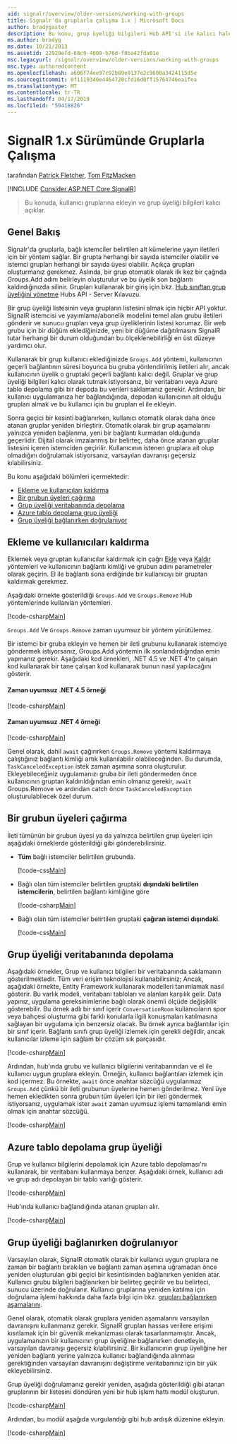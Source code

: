 ```yaml
---
uid: signalr/overview/older-versions/working-with-groups
title: Signalr'da gruplarla çalışma 1.x | Microsoft Docs
author: bradygaster
description: Bu konu, grup üyeliği bilgileri Hub API'si ile kalıcı hale getirmek açıklar.
ms.author: bradyg
ms.date: 10/21/2013
ms.assetid: 22929efd-68c9-4609-b76d-f8ba42fda01e
msc.legacyurl: /signalr/overview/older-versions/working-with-groups
msc.type: authoredcontent
ms.openlocfilehash: a606f74ee97c92b89e0137e2c9600a3424115d5e
ms.sourcegitcommit: 0f1119340e4464720cfd16d0ff15764746ea1fea
ms.translationtype: MT
ms.contentlocale: tr-TR
ms.lasthandoff: 04/17/2019
ms.locfileid: "59418826"
---
```

# <a name="working-with-groups-in-signalr-1x"></a>SignalR 1.x Sürümünde Gruplarla Çalışma

tarafından [Patrick Fletcher](https://github.com/pfletcher), [Tom FitzMacken](https://github.com/tfitzmac)

[!INCLUDE [Consider ASP.NET Core SignalR](~/includes/signalr/signalr-version-disambiguation.md)]

> Bu konuda, kullanıcı gruplarına ekleyin ve grup üyeliği bilgileri kalıcı açıklar.


## <a name="overview"></a>Genel Bakış

Signalr'da gruplarla, bağlı istemciler belirtilen alt kümelerine yayın iletileri için bir yöntem sağlar. Bir grupta herhangi bir sayıda istemciler olabilir ve istemci grupları herhangi bir sayıda üyesi olabilir. Açıkça grupları oluşturmanız gerekmez. Aslında, bir grup otomatik olarak ilk kez bir çağrıda Groups.Add adını belirleyin oluşturulur ve bu üyelik son bağlantı kaldırdığınızda silinir. Grupları kullanarak bir giriş için bkz. [Hub sınıftan grup üyeliğini yönetme](index.md) Hubs API - Server Kılavuzu.

Bir grup üyeliği listesinin veya grupların listesini almak için hiçbir API yoktur. SignalR istemcisi ve yayımlama/abonelik modelini temel alan grubu iletileri gönderir ve sunucu grupları veya grup üyeliklerinin listesi korumaz. Bir web grubu için bir düğüm eklediğinizde, yeni bir düğüme dağıtılmasını SignalR tutar herhangi bir durum olduğundan bu ölçeklenebilirliği en üst düzeye yardımcı olur.

Kullanarak bir grup kullanıcı eklediğinizde `Groups.Add` yöntemi, kullanıcının geçerli bağlantının süresi boyunca bu gruba yönlendirilmiş iletileri alır, ancak kullanıcının üyelik o gruptaki geçerli bağlantı kalıcı değil. Gruplar ve grup üyeliği bilgileri kalıcı olarak tutmak istiyorsanız, bir veritabanı veya Azure tablo depolama gibi bir depoda bu verileri saklamanız gerekir. Ardından, bir kullanıcı uygulamanıza her bağlandığında, depodan kullanıcının ait olduğu grupları almak ve bu kullanıcı için bu grupları el ile ekleyin.

Sonra geçici bir kesinti bağlanırken, kullanıcı otomatik olarak daha önce atanan gruplar yeniden birleştirir. Otomatik olarak bir grup aşamalarını yalnızca yeniden bağlanma, yeni bir bağlantı kurmadan olduğunda geçerlidir. Dijital olarak imzalanmış bir belirteç, daha önce atanan gruplar listesini içeren istemciden geçirilir. Kullanıcının istenen gruplara ait olup olmadığını doğrulamak istiyorsanız, varsayılan davranışı geçersiz kılabilirsiniz.

Bu konu aşağıdaki bölümleri içermektedir:

- [Ekleme ve kullanıcıları kaldırma](#add)
- [Bir grubun üyeleri çağırma](#call)
- [Grup üyeliği veritabanında depolama](#storedatabase)
- [Azure tablo depolama grup üyeliği](#storeazuretable)
- [Grup üyeliği bağlanırken doğrulanıyor](#verify)

<a id="add"></a>

## <a name="adding-and-removing-users"></a>Ekleme ve kullanıcıları kaldırma

Eklemek veya gruptan kullanıcılar kaldırmak için çağrı [Ekle](https://msdn.microsoft.com/library/microsoft.aspnet.signalr.igroupmanager.add(v=vs.111).aspx) veya [Kaldır](https://msdn.microsoft.com/library/microsoft.aspnet.signalr.igroupmanager.remove(v=vs.111).aspx) yöntemleri ve kullanıcının bağlantı kimliği ve grubun adını parametreler olarak geçirin. El ile bağlantı sona erdiğinde bir kullanıcıyı bir gruptan kaldırmak gerekmez.

Aşağıdaki örnekte gösterildiği `Groups.Add` ve `Groups.Remove` Hub yöntemlerinde kullanılan yöntemleri.

[!code-csharp[Main](working-with-groups/samples/sample1.cs?highlight=5,10)]

`Groups.Add` Ve `Groups.Remove` zaman uyumsuz bir yöntem yürütülemez.

Bir istemci bir gruba ekleyin ve hemen bir ileti grubunu kullanarak istemciye göndermek istiyorsanız, Groups.Add yöntemin ilk sonlandırdığından emin yapmanız gerekir. Aşağıdaki kod örnekleri, .NET 4.5 ve .NET 4'te çalışan kod kullanarak bir tane çalışan kod kullanarak bunun nasıl yapılacağını gösterir.

#### <a name="asynchronous-net-45-example"></a>Zaman uyumsuz .NET 4.5 örneği

[!code-csharp[Main](working-with-groups/samples/sample2.cs?highlight=1,3)]

#### <a name="asynchronous-net-4-example"></a>Zaman uyumsuz .NET 4 örneği

[!code-csharp[Main](working-with-groups/samples/sample3.cs?highlight=3-4)]

Genel olarak, dahil `await` çağırırken `Groups.Remove` yöntemi kaldırmaya çalıştığınız bağlantı kimliği artık kullanılabilir olabileceğinden. Bu durumda, `TaskCanceledException` istek zaman aşımına sonra oluşturulur. Ekleyebileceğiniz uygulamanızı gruba bir ileti göndermeden önce kullanıcının gruptan kaldırıldığından emin olmanız gerekir, `await` Groups.Remove ve ardından catch önce `TaskCanceledException` oluşturulabilecek özel durum.

<a id="call"></a>

## <a name="calling-members-of-a-group"></a>Bir grubun üyeleri çağırma

İleti tümünün bir grubun üyesi ya da yalnızca belirtilen grup üyeleri için aşağıdaki örneklerde gösterildiği gibi gönderebilirsiniz.

- **Tüm** bağlı istemciler belirtilen grubunda. 

    [!code-css[Main](working-with-groups/samples/sample4.css)]
- Bağlı olan tüm istemciler belirtilen gruptaki **dışındaki belirtilen istemcilerin**, belirtilen bağlantı kimliğine göre 

    [!code-csharp[Main](working-with-groups/samples/sample5.cs)]
- Bağlı olan tüm istemciler belirtilen gruptaki **çağıran istemci dışındaki**. 

    [!code-css[Main](working-with-groups/samples/sample6.css)]

<a id="storedatabase"></a>

## <a name="storing-group-membership-in-a-database"></a>Grup üyeliği veritabanında depolama

Aşağıdaki örnekler, Grup ve kullanıcı bilgileri bir veritabanında saklamanın gösterilmektedir. Tüm veri erişim teknolojisi kullanabilirsiniz; Ancak, aşağıdaki örnekte, Entity Framework kullanarak modelleri tanımlamak nasıl gösterir. Bu varlık modeli, veritabanı tabloları ve alanları karşılık gelir. Data yapınız, uygulama gereksinimlerine bağlı olarak önemli ölçüde değişiklik gösterebilir. Bu örnek adlı bir sınıf içerir `ConversationRoom` kullanıcıların spor veya bahçesi oluşturma gibi farklı konularla ilgili konuşmaları katılmasına sağlayan bir uygulama için benzersiz olacak. Bu örnek ayrıca bağlantılar için bir sınıf içerir. Bağlantı sınıfı grup üyeliği izlemek için gerekli değildir, ancak kullanıcılar izleme için sağlam bir çözüm sık parçasıdır.

[!code-csharp[Main](working-with-groups/samples/sample7.cs)]

Ardından, hub'ında grubu ve kullanıcı bilgilerini veritabanından ve el ile kullanıcı uygun gruplara ekleyin. Örneğin, kullanıcı bağlantıları izlemek için kod içermez. Bu örnekte, `await` önce anahtar sözcüğü uygulanmaz `Groups.Add` çünkü bir ileti grubunun üyelerine hemen gönderilmez. Yeni üye hemen ekledikten sonra grubun tüm üyeleri için bir ileti göndermek istiyorsanız, uygulamak ister `await` zaman uyumsuz işlemi tamamlandı emin olmak için anahtar sözcüğü.

[!code-csharp[Main](working-with-groups/samples/sample8.cs)]

<a id="storeazuretable"></a>

## <a name="storing-group-membership-in-azure-table-storage"></a>Azure tablo depolama grup üyeliği

Grup ve kullanıcı bilgilerini depolamak için Azure tablo depolaması'nı kullanarak, bir veritabanı kullanmaya benzer. Aşağıdaki örnek, kullanıcı adı ve grup adı depolayan bir tablo varlığı gösterir.

[!code-csharp[Main](working-with-groups/samples/sample9.cs)]

Hub'ında kullanıcı bağlandığında atanan grupları alır.

[!code-csharp[Main](working-with-groups/samples/sample10.cs)]

<a id="verify"></a>

## <a name="verifying-group-membership-when-reconnecting"></a>Grup üyeliği bağlanırken doğrulanıyor

Varsayılan olarak, SignalR otomatik olarak bir kullanıcı uygun gruplara ne zaman bir bağlantı bırakılan ve bağlantı zaman aşımına uğramadan önce yeniden oluşturulan gibi geçici bir kesintisinden bağlanırken yeniden atar. Kullanıcı grubu bilgileri bağlanırken bir belirteç geçirilir ve bu belirteci, sunucu üzerinde doğrulanır. Kullanıcı gruplarına yeniden katılma için doğrulama işlemi hakkında daha fazla bilgi için bkz. [grupları bağlanırken aşamalarını](index.md).

Genel olarak, otomatik olarak gruplara yeniden aşamalarını varsayılan davranışını kullanmanız gerekir. SignalR grupları hassas verilere erişimi kısıtlamak için bir güvenlik mekanizması olarak tasarlanmamıştır. Ancak, uygulamanızın bir kullanıcının grup üyeliğine bağlanırken denetleyin, varsayılan davranışı geçersiz kılabilirsiniz. Bir kullanıcının grup üyeliğine her yeniden bağlantı yerine yalnızca kullanıcı bağlandığında alınması gerektiğinden varsayılan davranışını değiştirme veritabanınız için bir yük ekleyebilirsiniz.

Grup üyeliği doğrulamanız gerekir yeniden, aşağıda gösterildiği gibi atanan gruplarının bir listesini döndüren yeni bir hub işlem hattı modül oluşturun.

[!code-csharp[Main](working-with-groups/samples/sample11.cs)]

Ardından, bu modül aşağıda vurgulandığı gibi hub ardışık düzenine ekleyin.

[!code-csharp[Main](working-with-groups/samples/sample12.cs?highlight=10)]
